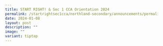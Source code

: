 ```yaml
---
title: START RIGHT! & Sec 1 CCA Orientation 2024
permalink: /startrightsec1cca/northland-secondary/announcements/permalink/
date: 2024-01-08
layout: post
description: ""
image: ""
variant: tiptap
---
```

